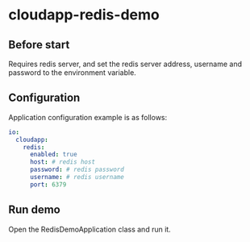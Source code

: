 # cloudapp-redis-demo

## Before start

Requires redis server, and set the redis server address, username and password
to the environment variable.

## Configuration
Application configuration example is as follows:
```yaml
io:
  cloudapp:
    redis:
      enabled: true
      host: # redis host
      password: # redis password
      username: # redis username
      port: 6379
```

## Run demo

Open the RedisDemoApplication class and run it.